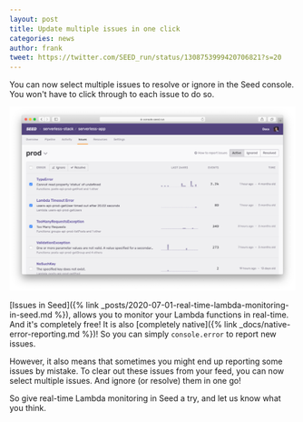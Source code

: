 ```yaml
---
layout: post
title: Update multiple issues in one click
categories: news
author: frank
tweet: https://twitter.com/SEED_run/status/1308753999420706821?s=20
---
```


You can now select multiple issues to resolve or ignore in the Seed console. You won't have to click through to each issue to do so.

![Ignore or resolve multiple issues in Seed](/assets/blog/updating-multiple-issues-in-one-click/ignore-or-resolve-multiple-issues-in-seed.png)

[Issues in Seed]({% link _posts/2020-07-01-real-time-lambda-monitoring-in-seed.md %}), allows you to monitor your Lambda functions in real-time. And it's completely free! It is also [completely native]({% link _docs/native-error-reporting.md %})! So you can simply `console.error` to report new issues.

However, it also means that sometimes you might end up reporting some issues by mistake. To clear out these issues from your feed, you can now select multiple issues. And ignore (or resolve) them in one go!

So give real-time Lambda monitoring in Seed a try, and let us know what you think.
